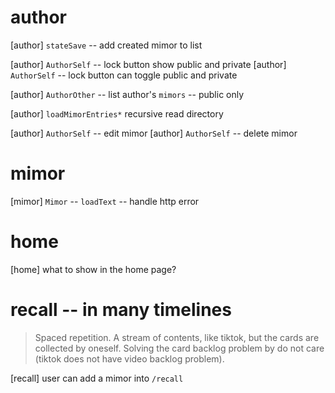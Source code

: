 # author

[author] `stateSave` -- add created mimor to list

[author] `AuthorSelf` -- lock button show public and private
[author] `AuthorSelf` -- lock button can toggle public and private

[author] `AuthorOther` -- list author's `mimors` -- public only

[author] `loadMimorEntries*` recursive read directory

[author] `AuthorSelf` -- edit mimor
[author] `AuthorSelf` -- delete mimor

# mimor

[mimor] `Mimor` -- `loadText` -- handle http error

# home

[home] what to show in the home page?

# recall -- in many timelines

> Spaced repetition. A stream of contents, like tiktok, but the cards
> are collected by oneself. Solving the card backlog problem by do not
> care (tiktok does not have video backlog problem).

[recall] user can add a mimor into `/recall`
